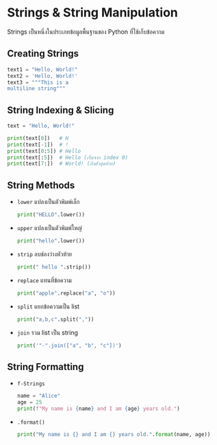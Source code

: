 # Strings & String Manipulation

Strings เป็นหนึ่งในประเภทข้อมูลพื้นฐานของ Python ที่ใช้เก็บข้อความ

## Creating Strings

```py linenums="1"
text1 = "Hello, World!"
text2 = 'Hello, World!'
text3 = """This is a 
multiline string"""
```

## String Indexing & Slicing
```py linenums="1"
text = "Hello, World!"

print(text[0])   # H
print(text[-1])  # !
print(text[0:5]) # Hello
print(text[:5])  # Hello (เริ่มจาก index 0)
print(text[7:])  # World! (ถึงตัวสุดท้าย)
```

## String Methods
- `lower`  แปลงเป็นตัวพิมพ์เล็ก
    ```py linenums="1"
    print("HELLO".lower())
    ```

-  `upper`  แปลงเป็นตัวพิมพ์ใหญ่
    ```py linenums="1"
    print("hello".lower())
    ```

- `strip`   ลบช่องว่างหัวท้าย
    ```py linenums="1"
    print(" hello ".strip())
    ```

- `replace` แทนที่ข้อความ
    ```py linenums="1"
    print("apple".replace("a", "o"))
    ```

- `split` แยกข้อความเป็น list
    ```py linenums="1"
    print("a,b,c".split(","))
    ```

- `join` รวม list เป็น string
    ```py linenums="1"
    print('"-".join(["a", "b", "c"])')
    ```

## String Formatting

-  `f-Strings`

    ```py linenums="1"
    name = "Alice"
    age = 25
    print(f"My name is {name} and I am {age} years old.")
    ```

- `.format()`

    ```py linenums="1"
    print("My name is {} and I am {} years old.".format(name, age))
    ```
